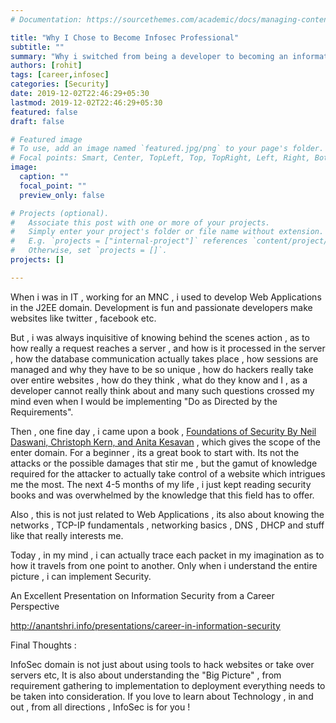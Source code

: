 ```yaml
---
# Documentation: https://sourcethemes.com/academic/docs/managing-content/

title: "Why I Chose to Become Infosec Professional"
subtitle: ""
summary: "Why i switched from being a developer to becoming an information security professional"
authors: [rohit]
tags: [career,infosec]
categories: [Security]
date: 2019-12-02T22:46:29+05:30
lastmod: 2019-12-02T22:46:29+05:30
featured: false
draft: false

# Featured image
# To use, add an image named `featured.jpg/png` to your page's folder.
# Focal points: Smart, Center, TopLeft, Top, TopRight, Left, Right, BottomLeft, Bottom, BottomRight.
image:
  caption: ""
  focal_point: ""
  preview_only: false

# Projects (optional).
#   Associate this post with one or more of your projects.
#   Simply enter your project's folder or file name without extension.
#   E.g. `projects = ["internal-project"]` references `content/project/deep-learning/index.md`.
#   Otherwise, set `projects = []`.
projects: []

---
```


When i was in IT , working for an MNC , i used to develop Web Applications in the J2EE domain. Development is fun and passionate developers make websites like twitter , facebook etc.

But , i was always inquisitive of knowing behind the scenes action , as to how really a request reaches a server , and how is it processed in the server , how the database communication actually takes place , how sessions are managed and why they have to be so unique , how do hackers really take over entire websites ,  how do they think , what do they know and I ,  as a developer cannot really think about and many such questions crossed my mind even when I would be implementing "Do as Directed by the Requirements".

Then , one fine day , i came upon a book , [Foundations of Security By Neil Daswani, Christoph Kern, and Anita Kesavan](https://www.flipkart.com/foundations-of-security/p/itmf3jnp8fqpx626?pid=9781590597842&query=1590597842) , which gives the scope of the enter domain. For a beginner , its a great book to start with.
Its not the attacks or the possible damages that stir me , but the gamut of knowledge required for the attacker to actually take control of a website which intrigues me the most. The next 4-5 months of my life , i just kept reading security books and was overwhelmed by the knowledge that this field has to offer.

Also , this is not just related to Web Applications , its also about knowing the networks , TCP-IP fundamentals , networking basics , DNS , DHCP and stuff like that really interests me.

Today , in my mind , i can actually trace each packet in my imagination as to how it travels from one point to another. Only when i understand the entire picture , i can implement Security.

An Excellent Presentation on Information Security from a Career Perspective

http://anantshri.info/presentations/career-in-information-security

Final Thoughts :

InfoSec domain is not just about using tools to hack websites or take over servers etc, It is also about understanding the "Big Picture" , from requirement gathering to implementation to deployment everything needs to be taken into consideration.
If you love to learn about Technology , in and out , from all directions ,  InfoSec is for you !